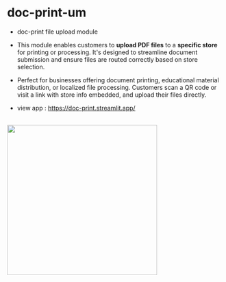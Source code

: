 # doc-print-um

- doc-print file upload module
  
- This module enables customers to **upload PDF files** to a **specific store** for printing or processing. It's designed to streamline document submission and ensure files are routed correctly based on store selection.
  
- Perfect for businesses offering document printing, educational material distribution, or localized file processing. Customers scan a QR code or visit a link with store info embedded, and upload their files directly.

- view app : https://doc-print.streamlit.app/
<br>
<img src="https://i.ibb.co/1YG3gfxX/Screenshot-20250712-104827-Chrome.jpg" width="350">
<br>

